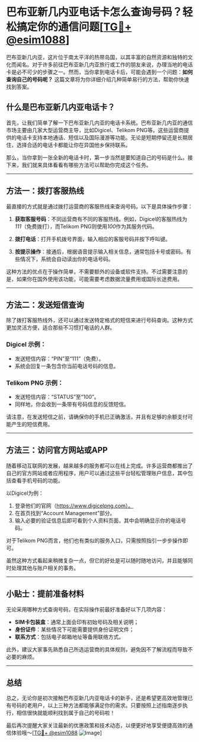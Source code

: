 # 巴布亚新几内亚电话卡怎么查询号码？轻松搞定你的通信问题[[TG💪+ @esim1088](https://t.me/s/esim1088)]

巴布亚新几内亚，这片位于南太平洋的热带岛国，以其丰富的自然资源和独特的文化而闻名。对于许多前往巴布亚新几内亚旅行或工作的朋友来说，办理当地的电话卡是必不可少的步骤之一。然而，当你拿到电话卡后，可能会遇到一个问题：**如何查询自己的号码呢？** 这篇文章将为你详细介绍几种简单易行的方法，帮助你快速找到答案。

## 什么是巴布亚新几内亚电话卡？

首先，让我们简单了解一下巴布亚新几内亚的电话卡系统。巴布亚新几内亚的通信市场主要由几家大型运营商主导，比如Digicel、Telikom PNG等。这些运营商提供的电话卡支持本地通话、短信以及国际漫游等功能。无论是短期停留还是长期居住，选择合适的电话卡都能让你在异国他乡保持联系。

那么，当你拿到一张全新的电话卡时，第一步当然是要知道自己的号码是什么。接下来，我们就来具体看看有哪些方法可以帮助你完成这个任务。

---

## 方法一：拨打客服热线

最直接的方式就是通过拨打运营商的客服热线来查询号码。以下是具体操作步骤：

1. **获取客服号码**：不同运营商有不同的客服热线。例如，Digicel的客服热线为*111*（免费拨打），而Telikom PNG则使用*100*作为其服务代码。
   
2. **拨打电话**：打开手机拨号界面，输入相应的客服号码并按下呼叫键。

3. **按提示操作**：接通后，根据语音提示输入相关信息，通常包括卡号或密码。有些情况下，系统会自动读出你的电话号码。

这种方法的优点在于操作简单，不需要额外的设备或软件支持。不过需要注意的是，如果你在国外使用该功能，可能需要考虑数据流量费用或国际长途费用。

---

## 方法二：发送短信查询

除了拨打客服热线外，还可以通过发送特定格式的短信来进行号码查询。这种方式更加灵活方便，适合那些不习惯打电话的人群。

### Digicel 示例：
- 发送短信内容：“PIN”至“111”（免费）。
- 系统会回复一条包含你当前电话号码的信息。

### Telikom PNG 示例：
- 发送短信内容：“STATUS”至“100”。
- 同样地，你会收到一条带有号码信息的反馈短信。

请注意，在发送短信之前，请确保你的手机已正确激活，并且有足够的余额支付可能产生的短信费用。

---

## 方法三：访问官方网站或APP

随着移动互联网的发展，越来越多的服务都可以在线上完成。许多运营商都推出了自己的官方网站或者应用程序，用户可以通过这些平台轻松管理账户信息，其中包括查看手机号码的功能。

以Digicel为例：
1. 登录他们的官网（https://www.digicelpng.com）。
2. 在首页找到“Account Management”部分。
3. 输入必要的验证信息后即可看到个人资料页面，其中会明确显示你的电话号码。

对于Telikom PNG而言，他们也有类似的服务入口，只需按照指引一步步操作即可。

虽然这种方式看起来稍微复杂一点，但它的好处是可以随时随地访问，并且能够同时处理其他与账户相关的事务。

---

## 小贴士：提前准备材料

无论采用哪种方式查询号码，在实际操作前最好准备好以下几项内容：
- **SIM卡包装盒**：通常上面会印有初始号码及相关说明；
- **身份证件**：某些情况下可能需要提供身份证明文件；
- **联系方式**：包括电子邮箱地址等备用联络方式。

此外，建议大家事先熟悉自己所选运营商的具体规则，避免因不了解流程而导致不必要的麻烦。

---

## 总结

总之，无论你是初次接触巴布亚新几内亚电话卡的新手，还是希望更高效地管理已有号码的老用户，以上三种方法都能够满足你的需求。只要按照上述指南逐步执行，相信很快就能顺利找到属于自己的号码啦！

最后再次提醒大家关注最新的优惠政策和技术动态，以便更好地享受便捷高效的通信体验哦～[[TG💪+ @esim1088](https://t.me/s/esim1088) ![Image](https://i.postimg.cc/4NQfJmqS/Snipaste-2025-05-13-00-14-12.png)]